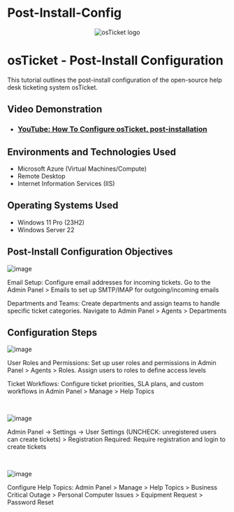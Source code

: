 # Post-Install-Config
<p align="center">
<img src="https://i.imgur.com/Clzj7Xs.png" alt="osTicket logo"/>
</p>

<h1>osTicket - Post-Install Configuration</h1>
This tutorial outlines the post-install configuration of the open-source help desk ticketing system osTicket.<br />


<h2>Video Demonstration</h2>

- ### [YouTube: How To Configure osTicket, post-installation](https://www.youtube.com/watch?v=4kEQtECcO-U)

<h2>Environments and Technologies Used</h2>

- Microsoft Azure (Virtual Machines/Compute)
- Remote Desktop
- Internet Information Services (IIS)

<h2>Operating Systems Used </h2>

- Windows 11 Pro </b> (23H2)
- Windows Server 22

<h2>Post-Install Configuration Objectives</h2>

 
![image](https://github.com/user-attachments/assets/abc9f2da-e4be-4441-b03f-768d7cb4e279)




Email Setup: Configure email addresses for incoming tickets. Go to the Admin Panel > Emails to set up SMTP/IMAP for outgoing/incoming emails

Departments and Teams: Create departments and assign teams to handle specific ticket categories. Navigate to Admin Panel > Agents > Departments


<h2>Configuration Steps</h2>

<p>
  
![image](https://github.com/user-attachments/assets/6bd1f0c3-80d4-4b93-b614-2d8fc9c35e9d)

</p>
<p>

User Roles and Permissions: Set up user roles and permissions in Admin Panel > Agents > Roles. Assign users to roles to define access levels

Ticket Workflows: Configure ticket priorities, SLA plans, and custom workflows in Admin Panel > Manage > Help Topics


<br />

<p>

![image](https://github.com/user-attachments/assets/0ee9897a-4a69-4445-b3f6-e50e6712576a)



</p>
<p>

Admin Panel -> Settings -> User Settings (UNCHECK: unregistered users can create tickets) > Registration Required: Require registration and login to create tickets


</p>
<br />

<p>

![image](https://github.com/user-attachments/assets/f9ebf2ce-5ab5-46cb-bc4d-5b2e9b633d74)


</p>
<p>

Configure Help Topics: Admin Panel > Manage > Help Topics > Business Critical Outage > Personal Computer Issues > Equipment Request > Password Reset


</p>
<br />
